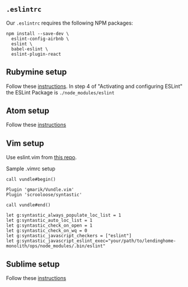 ## `.eslintrc`

Our `.eslintrc` requires the following NPM packages:

```
npm install --save-dev \
  eslint-config-airbnb \
  eslint \
  babel-eslint \
  eslint-plugin-react
```

## Rubymine setup
Follow these [instructions](https://www.jetbrains.com/ruby/help/using-javascript-code-quality-tools.html#installESLint).
In step 4 of "Activating and configuring ESLint" the ESLint Package is `./node_modules/eslint`

## Atom setup
Follow these [instructions](https://atom.io/packages/linter-eslint)

## Vim setup
Use eslint.vim from [this repo](https://github.com/scrooloose/syntastic/tree/master/syntax_checkers/javascript).

Sample .vimrc setup
```
call vundle#begin()

Plugin 'gmarik/Vundle.vim'
Plugin 'scrooloose/syntastic'

call vundle#end()

let g:syntastic_always_populate_loc_list = 1
let g:syntastic_auto_loc_list = 1
let g:syntastic_check_on_open = 1
let g:syntastic_check_on_wq = 0
let g:syntastic_javascript_checkers = ["eslint"]
let g:syntastic_javascript_eslint_exec="your/path/to/lendinghome-monolith/ops/node_modules/.bin/eslint"

```

## Sublime setup
Follow these [instructions](https://github.com/roadhump/SublimeLinter-eslint)
